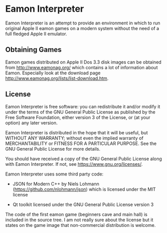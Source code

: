 # Eamon Interpreter

Eamon Interpreter is an attempt to provide an environment in which to run 
original Apple II eamon games on a modern system without the need of a full
fledged Apple II emulator.

## Obtaining Games

Eamon games distributed on Apple II Dos 3.3 disk images can be obtained from 
http://www.eamonag.org/ which contains a lot of information about Eamon. Especially
look at the download page http://www.eamonag.org/lists/list-download.htm.

## License

Eamon Interpreter is free software: you can redistribute it and/or modify it 
under the terms of the GNU General Public License as published by the Free
Software Foundation, either version 3 of the License, or (at your option)
any later version.

Eamon Interpreter is distributed in the hope that it will be useful, but 
WITHOUT ANY WARRANTY; without even the implied warranty of MERCHANTABILITY
or FITNESS FOR A PARTICULAR PURPOSE. See the GNU General Public License for
more details.

You should have received a copy of the GNU General Public License along with
Eamon Interpreter. If not, see <https://www.gnu.org/licenses/>.          

Eamon Interpreter uses some third party code:

* JSON for Modern C++ by Niels Lohmann (https://github.com/nlohmann/json) 
  which is licensed  under the MIT license
  
* Qt toolkit licensed under the GNU General Public License version 3

The code of the first eamon game (beginners cave and main hall) is included
in the source tree. I am not really sure about the license but it states on
the game image that non-commercial distribution is welcome.
